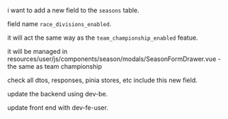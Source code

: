 i want to add a new field to the `seasons` table.

field name `race_divisions_enabled`.

it will act the same way as the `team_championship_enabled` featue.

it will be managed in resources/user/js/components/season/modals/SeasonFormDrawer.vue - the same as team championship

check all dtos, responses, pinia stores, etc include this new field.

update the backend using dev-be.

update front end with dev-fe-user.